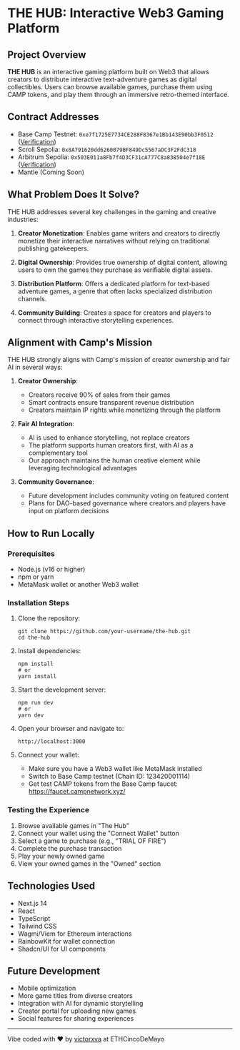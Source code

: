 # THE HUB: Interactive Web3 Gaming Platform

## Project Overview

**THE HUB** is an interactive gaming platform built on Web3 that allows creators to distribute interactive text-adventure games as digital collectibles. Users can browse available games, purchase them using CAMP tokens, and play them through an immersive retro-themed interface.

## Contract Addresses

- Base Camp Testnet: `0xe7f1725E7734CE288F8367e1Bb143E90bb3F0512` ([Verification](https://basecamp.cloud.blockscout.com//address/0x3Bf712949b4C5376F8b3fcd004BEf974F0702D62?tab=contract))
- Scroll Sepolia: `0x8A791620dd6260079BF849Dc5567aDC3F2FdC318`
- Arbitrum Sepolia: `0x503E011a8Fb7f4D3CF31cA777C8a838504e7f18E` ([Verification](https://testnet.routescan.io/address/0x503E011a8Fb7f4D3CF31cA777C8a838504e7f18E/contract/421614/code))
- Mantle (Coming Soon)

## What Problem Does It Solve?

THE HUB addresses several key challenges in the gaming and creative industries:

1. **Creator Monetization**: Enables game writers and creators to directly monetize their interactive narratives without relying on traditional publishing gatekeepers.

2. **Digital Ownership**: Provides true ownership of digital content, allowing users to own the games they purchase as verifiable digital assets.

3. **Distribution Platform**: Offers a dedicated platform for text-based adventure games, a genre that often lacks specialized distribution channels.

4. **Community Building**: Creates a space for creators and players to connect through interactive storytelling experiences.

## Alignment with Camp's Mission

THE HUB strongly aligns with Camp's mission of creator ownership and fair AI in several ways:

1. **Creator Ownership**: 
   - Creators receive 90% of sales from their games
   - Smart contracts ensure transparent revenue distribution
   - Creators maintain IP rights while monetizing through the platform

2. **Fair AI Integration**:
   - AI is used to enhance storytelling, not replace creators
   - The platform supports human creators first, with AI as a complementary tool
   - Our approach maintains the human creative element while leveraging technological advantages

3. **Community Governance**:
   - Future development includes community voting on featured content
   - Plans for DAO-based governance where creators and players have input on platform decisions

## How to Run Locally

### Prerequisites
- Node.js (v16 or higher)
- npm or yarn
- MetaMask wallet or another Web3 wallet

### Installation Steps

1. Clone the repository:
   ```
   git clone https://github.com/your-username/the-hub.git
   cd the-hub
   ```

2. Install dependencies:
   ```
   npm install
   # or
   yarn install
   ```

3. Start the development server:
   ```
   npm run dev
   # or
   yarn dev
   ```

4. Open your browser and navigate to:
   ```
   http://localhost:3000
   ```

5. Connect your wallet:
   - Make sure you have a Web3 wallet like MetaMask installed
   - Switch to Base Camp testnet (Chain ID: 123420001114)
   - Get test CAMP tokens from the Base Camp faucet: https://faucet.campnetwork.xyz/

### Testing the Experience

1. Browse available games in "The Hub"
2. Connect your wallet using the "Connect Wallet" button
3. Select a game to purchase (e.g., "TRIAL OF FIRE")
4. Complete the purchase transaction
5. Play your newly owned game
6. View your owned games in the "Owned" section

## Technologies Used

- Next.js 14
- React
- TypeScript
- Tailwind CSS
- Wagmi/Viem for Ethereum interactions
- RainbowKit for wallet connection
- Shadcn/UI for UI components

## Future Development

- Mobile optimization
- More game titles from diverse creators
- Integration with AI for dynamic storytelling
- Creator portal for uploading new games
- Social features for sharing experiences

---

Vibe coded with ❤️ by [victorxva](https://www.victordelval.me) at ETHCincoDeMayo 